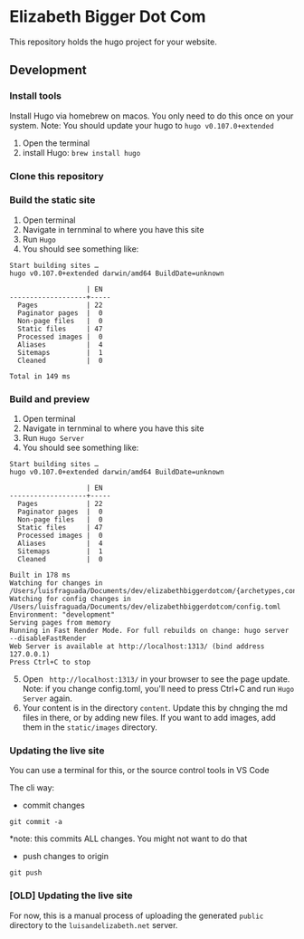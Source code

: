 # Elizabeth Bigger Dot Com

This repository holds the hugo project for your website. 

## Development

### Install tools

Install Hugo via homebrew on macos. You only need to do this once on your system. Note: You should update your hugo to `hugo v0.107.0+extended`

1. Open the terminal
2. install Hugo:
`brew install hugo`

### Clone this repository

### Build the static site

1. Open terminal
2. Navigate in ternminal to where you have this site
3. Run `Hugo`
4. You should see something like:
```
Start building sites … 
hugo v0.107.0+extended darwin/amd64 BuildDate=unknown

                   | EN  
-------------------+-----
  Pages            | 22  
  Paginator pages  |  0  
  Non-page files   |  0  
  Static files     | 47  
  Processed images |  0  
  Aliases          |  4  
  Sitemaps         |  1  
  Cleaned          |  0  

Total in 149 ms
```

### Build and preview

1. Open terminal
2. Navigate in ternminal to where you have this site
3. Run `Hugo Server`
4. You should see something like:
```
Start building sites … 
hugo v0.107.0+extended darwin/amd64 BuildDate=unknown

                   | EN  
-------------------+-----
  Pages            | 22  
  Paginator pages  |  0  
  Non-page files   |  0  
  Static files     | 47  
  Processed images |  0  
  Aliases          |  4  
  Sitemaps         |  1  
  Cleaned          |  0  

Built in 178 ms
Watching for changes in /Users/luisfraguada/Documents/dev/elizabethbiggerdotcom/{archetypes,content,layouts,static,themes}
Watching for config changes in /Users/luisfraguada/Documents/dev/elizabethbiggerdotcom/config.toml
Environment: "development"
Serving pages from memory
Running in Fast Render Mode. For full rebuilds on change: hugo server --disableFastRender
Web Server is available at http://localhost:1313/ (bind address 127.0.0.1)
Press Ctrl+C to stop
```
5. Open ` http://localhost:1313/` in your browser to see the page update. Note: if you change config.toml, you'll need to press Ctrl+C and run `Hugo Server` again.
6. Your content is in the directory `content`. Update this by chnging the md files in there, or by adding new files. If you want to add images, add them in the `static/images` directory.

### Updating the live site
You can use a terminal for this, or the source control tools in VS Code

The cli way:

- commit changes

`git commit -a`

*note: this commits ALL changes. You might not want to do that

- push changes to origin

`git push`

### [OLD] Updating the live site

For now, this is a manual process of uploading the generated `public` directory to the `luisandelizabeth.net` server.
